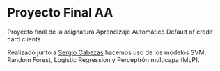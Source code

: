 # Proyecto Final AA
Proyecto final de la asignatura Aprendizaje Automático
Default of credit card clients

Realizado junto a [Sergio Cabezas](https://github.com/sergiocgdl) hacemos uso de los modelos SVM, Random Forest, Logistic Regression y Perceptrón multicapa (MLP).

